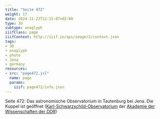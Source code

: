 ```yaml
---
title: "Seite 472"
weight: 17
date: 2024-11-22T12:15:07+02:00
type: 3d
subtype: anaglyph
iiifClass: page
iiifContext: http://iiif.io/api/image/2/context.json
tags:
- 3D
- anaglyph
- photo
- Jena
- germany
resources:
- src: "page472.jxl"
  name: page
  params:
    iiif: page472/info.json
---
```


Seite 472: Das astronomische Observatorium in Tautenburg bei Jena. Die Kuppel ist geöffnet ([Karl-Schwarzschild-Observatorium](https://de.wikipedia.org/wiki/Th%C3%BCringer_Landessternwarte_Tautenburg) der [Akademie der Wissenschaften der DDR](https://de.wikipedia.org/wiki/Akademie_der_Wissenschaften_der_DDR))
